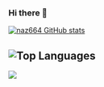 ### Hi there 👋

[![naz664 GitHub stats](https://github-readme-stats.vercel.app/api?username=Blackdrgn&show_icons=t&title_color=8571FF&icon_color=E4FF6B&show_icons=true&theme=dark)](https://github.com/anuraghazra/github-readme-stats)


![Top Languages](https://github-readme-stats.vercel.app/api/top-langs/?username=Blackdrgn&layout=compact&theme=radical)
------------------------------------------------------------------------------------------------------------------------------------------------------------------------------

![](https://komarev.com/ghpvc/?username=Blackdrgn)
